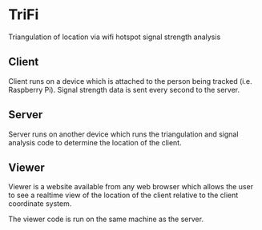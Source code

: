 # TriFi
Triangulation of location via wifi hotspot signal strength analysis

## Client
Client runs on a device which is attached to the person being tracked (i.e. Raspberry Pi). Signal strength data is sent every second to the server.

## Server
Server runs on another device which runs the triangulation and signal analysis code to determine the location of the client.

## Viewer
Viewer is a website available from any web browser which allows the user to see a realtime view of the location of the client relative to the client coordinate system.

The viewer code is run on the same machine as the server.
